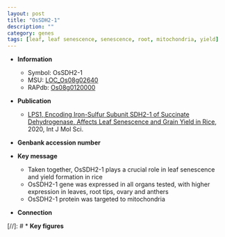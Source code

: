 ```yaml
---
layout: post
title: "OsSDH2-1"
description: ""
category: genes
tags: [leaf, leaf senescence, senescence, root, mitochondria, yield]
---
```


* **Information**  
    + Symbol: OsSDH2-1  
    + MSU: [LOC_Os08g02640](http://rice.plantbiology.msu.edu/cgi-bin/ORF_infopage.cgi?orf=LOC_Os08g02640)  
    + RAPdb: [Os08g0120000](http://rapdb.dna.affrc.go.jp/viewer/gbrowse_details/irgsp1?name=Os08g0120000)  

* **Publication**  
    + [LPS1, Encoding Iron-Sulfur Subunit SDH2-1 of Succinate Dehydrogenase, Affects Leaf Senescence and Grain Yield in Rice](http://www.ncbi.nlm.nih.gov/pubmed?term=LPS1,+Encoding+Iron-Sulfur+Subunit+SDH2-1+of+Succinate+Dehydrogenase,+Affects+Leaf+Senescence+and+Grain+Yield+in+Rice%5BTitle%5D), 2020, Int J Mol Sci.

* **Genbank accession number**  

* **Key message**  
    + Taken together, OsSDH2-1 plays a crucial role in leaf senescence and yield formation in rice
    + OsSDH2-1 gene was expressed in all organs tested, with higher expression in leaves, root tips, ovary and anthers
    + OsSDH2-1 protein was targeted to mitochondria

* **Connection**  

[//]: # * **Key figures**  


